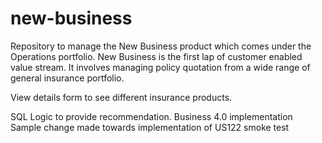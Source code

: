 # new-business
Repository to manage the New Business product which comes under the Operations portfolio. New Business is the first lap of customer enabled value stream. It involves managing policy quotation from a wide range of general insurance portfolio.

View details form to see different insurance products.

SQL Logic to provide recommendation.
Business 4.0 implementation
Sample change made towards implementation of US122
smoke test
